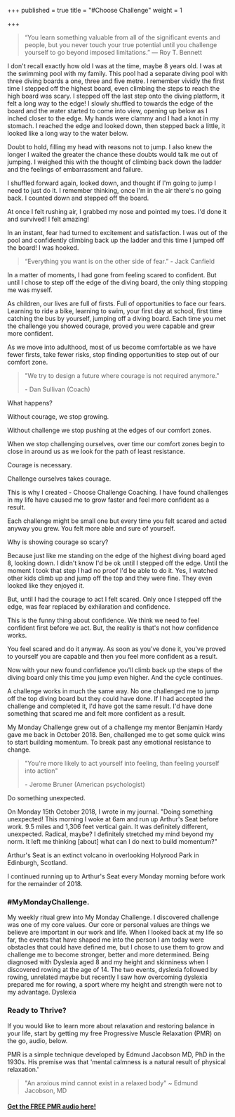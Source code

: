 +++
published = true
title = "#Choose Challenge"
weight = 1

+++
> “You learn something valuable from all of the significant events and people, but you never touch your true potential until you challenge yourself to go beyond imposed limitations.”
> ― Roy T. Bennett

I don't recall exactly how old I was at the time, maybe 8 years old. I was at the swimming pool with my family. This pool had a separate diving pool with three diving boards a one, three and five metre. I remember vividly the first time I stepped off the highest board, even climbing the steps to reach the high board was scary. I stepped off the last step onto the diving platform, it felt a long way to the edge! I slowly shuffled to towards the edge of the board and the water started to come into view, opening up below as I inched closer to the edge. My hands were clammy and I had a knot in my stomach. I reached the edge and looked down, then stepped back a little, it looked like a long way to the water below. 

Doubt to hold, filling my head with reasons not to jump. I also knew the longer I waited the greater the chance these doubts would talk me out of jumping. I weighed this with the thought of climbing back down the ladder and the feelings of embarrassment and failure.

I shuffled forward again, looked down, and thought if I'm going to jump I need to just do it. I remember thinking, once I'm in the air there's no going back. I counted down and stepped off the board. 

At once I felt rushing air, I grabbed my nose and pointed my toes. I'd done it and survived! I felt amazing! 

In an instant, fear had turned to excitement and satisfaction. I was out of the pool and confidently climbing back up the ladder and this time I jumped off the board! I was hooked.

> “Everything you want is on the other side of fear.”    - Jack Canfield

In a matter of moments, I had gone from feeling scared to confident. But until I chose to step off the edge of the diving board, the only thing stopping me was myself.

As children, our lives are full of firsts. Full of opportunities to face our fears. Learning to ride a bike, learning to swim, your first day at school, first time catching the bus by yourself, jumping off a diving board. Each time you met the challenge you showed courage, proved you were capable and grew more confident.

As we move into adulthood, most of us become comfortable as we have fewer firsts, take fewer risks, stop finding opportunities to step out of our comfort zone.

> "We try to design a future where courage is not required anymore."
>
> \- Dan Sullivan (Coach)

What happens?

Without courage, we stop growing. 

Without challenge we stop pushing at the edges of our comfort zones.

When we stop challenging ourselves, over time our comfort zones begin to close in around us as we look for the path of least resistance.

Courage is necessary.

Challenge ourselves takes courage.

This is why I created - Choose Challenge Coaching. I have found challenges in my life have caused me to grow faster and feel more confident as a result. 

Each challenge might be small one but every time you felt scared and acted anyway you grew. You felt more able and sure of yourself.

Why is showing courage so scary?

Because just like me standing on the edge of the highest diving board aged 8, looking down. I didn't know I'd be ok until I stepped off the edge. Until the moment I took that step I had no proof I'd be able to do it. Yes, I watched other kids climb up and jump off the top and they were fine. They even looked like they enjoyed it. 

But, until I had the courage to act I felt scared. Only once I stepped off the edge, was fear replaced by exhilaration and confidence.

This is the funny thing about confidence. We think we need to feel confident first before we act. But, the reality is that's not how confidence works.

You feel scared and do it anyway. As soon as you've done it, you've proved to yourself you are capable and then you feel more confident as a result.

Now with your new found confidence you'll climb back up the steps of the diving board only this time you jump even higher. And the cycle continues.

A challenge works in much the same way. No one challenged me to jump off the top diving board but they could have done. If I had accepted the challenge and completed it, I'd have got the same result. I'd have done something that scared me and felt more confident as a result.

My Monday Challenge grew out of a challenge my mentor Benjamin Hardy gave me back in October 2018. Ben, challenged me to get some quick wins to start building momentum. To break past any emotional resistance to change.

> "You're more likely to act yourself into feeling, than feeling yourself into action"
>
> \- Jerome Bruner (American psychologist)

Do something unexpected.

On Monday 15th October 2018, I wrote in my journal.
"Doing something unexpected! This morning I woke at 6am and run up Arthur's Seat before work. 9.5 miles and 1,306 feet vertical gain. It was definitely different, unexpected. Radical, maybe?
I definitely stretched my mind beyond my norm. It left me thinking \[about\] what can I do next to build momentum?"

Arthur's Seat is an extinct volcano in overlooking Holyrood Park in Edinburgh, Scotland.

I continued running up to Arthur's Seat every Monday morning before work for the remainder of 2018.

### #MyMondayChallenge.

My weekly ritual grew into My Monday Challenge. I discovered challenge was one of my core values. Our core or personal values are things we believe are important in our work and life. When I looked back at my life so far, the events that have shaped me into the person I am today were obstacles that could have defined me, but I chose to use them to grow and challenge me to become stronger, better and more determined. Being diagnosed with Dyslexia aged 8 and my height and skinniness when I discovered rowing at the age of 14. The two events, dyslexia followed by rowing, unrelated maybe but recently I saw how overcoming dyslexia prepared me for rowing, a sport where my height and strength were not to my advantage. Dyslexia

### Ready to Thrive?

If you would like to learn more about relaxation and restoring balance in your life, start by getting my free Progressive Muscle Relaxation (PMR) on the go, audio, below.

PMR is a simple technique developed by Edmund Jacobson MD, PhD in the 1930s. His premise was that 'mental calmness is a natural result of physical relaxation.'

> "An anxious mind cannot exist in a relaxed body" \~ Edmund Jacobson, MD

#### [Get the FREE PMR audio here!](https://fearextinguishers.com/)